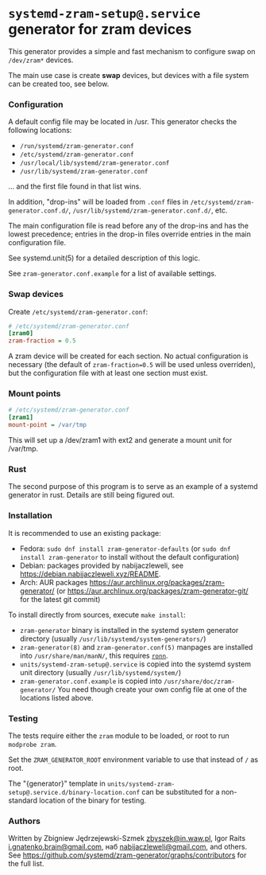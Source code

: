 # `systemd-zram-setup@.service` generator for zram devices

This generator provides a simple and fast mechanism to configure swap on `/dev/zram*` devices.

The main use case is create **swap** devices, but devices with a file system can be created too, see below.

### Configuration

A default config file may be located in /usr.
This generator checks the following locations:
* `/run/systemd/zram-generator.conf`
* `/etc/systemd/zram-generator.conf`
* `/usr/local/lib/systemd/zram-generator.conf`
* `/usr/lib/systemd/zram-generator.conf`

… and the first file found in that list wins.

In addition, "drop-ins" will be loaded from `.conf` files in
`/etc/systemd/zram-generator.conf.d/`,
`/usr/lib/systemd/zram-generator.conf.d/`, etc.

The main configuration file is read before any of the drop-ins and has
the lowest precedence; entries in the drop-in files override entries
in the main configuration file.

See systemd.unit(5) for a detailed description of this logic.

See `zram-generator.conf.example` for a list of available settings.

### Swap devices

Create `/etc/systemd/zram-generator.conf`:

```ini
# /etc/systemd/zram-generator.conf
[zram0]
zram-fraction = 0.5
```

A zram device will be created for each section. No actual
configuration is necessary (the default of `zram-fraction=0.5` will be
used unless overriden), but the configuration file with at least one
section must exist.

### Mount points

```ini
# /etc/systemd/zram-generator.conf
[zram1]
mount-point = /var/tmp
```

This will set up a /dev/zram1 with ext2 and generate a mount unit for /var/tmp.

### Rust

The second purpose of this program is to serve as an example of a
systemd generator in rust. Details are still being figured out.

### Installation

It is recommended to use an existing package:

* Fedora: `sudo dnf install zram-generator-defaults` (or `sudo dnf install zram-generator` to install without the default configuration)
* Debian: packages provided by nabijaczleweli, see https://debian.nabijaczleweli.xyz/README.
* Arch: AUR packages https://aur.archlinux.org/packages/zram-generator/ (or
        https://aur.archlinux.org/packages/zram-generator-git/ for the latest git commit)

To install directly from sources, execute `make install`:
* `zram-generator` binary is installed in the systemd system generator directory (usually `/usr/lib/systemd/system-generators/`)
* `zram-generator(8)` and `zram-generator.conf(5)` manpages are installed into `/usr/share/man/manN/`, this requires [`ronn`](https://github.com/apjanke/ronn-ng).
* `units/systemd-zram-setup@.service` is copied into the systemd system unit directory (usually `/usr/lib/systemd/system/`)
* `zram-generator.conf.example` is copied into `/usr/share/doc/zram-generator/`
You need though create your own config file at one of the locations listed above.

### Testing

The tests require either the `zram` module to be loaded, or root to run `modprobe zram`.

Set the `ZRAM_GENERATOR_ROOT` environment variable to use that
instead of `/` as root.

The "{generator}" template in `units/systemd-zram-setup@.service.d/binary-location.conf`
can be substituted for a non-standard location of the binary for testing.

### Authors

Written by Zbigniew Jędrzejewski-Szmek <zbyszek@in.waw.pl>,
Igor Raits <i.gnatenko.brain@gmail.com>, наб <nabijaczleweli@gmail.com>, and others.
See https://github.com/systemd/zram-generator/graphs/contributors for the full list.
